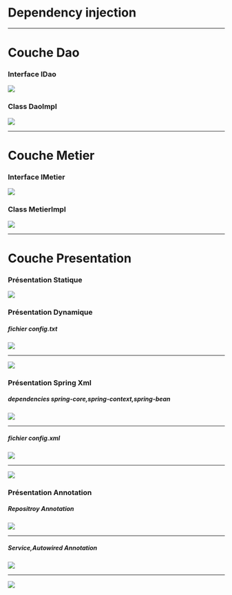 <h1>Dependency injection</h1>
<hr/>
<h1>Couche Dao</h1>
<h3>Interface IDao</h3>
<img src="images/IDao01.png">
<h3>Class DaoImpl</h3>
<img src="images/IDao01.png">
<hr/>
<h1>Couche Metier</h1>
<h3>Interface IMetier</h3>
<img src="images/IMetier01.png">
<h3>Class MetierImpl</h3>
<img src="images/MetierImpl01.png">
<hr/>
<h1>Couche Presentation</h1>
<h3>Présentation Statique</h3>
<img src="images/presentationStatique.png">
<h3>Présentation Dynamique</h3>
<h5>fichier config.txt</h5>
<img src="images/config.png">
<hr/>
<img src="images/presentationDynamique.png">
<h3>Présentation Spring Xml</h3>
<h5>dependencies spring-core,spring-context,spring-bean</h5>
<img src="images/dependencies.png">
<hr/>
<h5>fichier config.xml</h5>
<img src="images/xml.png"/>
<hr/>
<img src="images/presentationSpringXMl.png">
<h3>Présentation Annotation</h3>
<h5>Repositroy Annotation</h5>
<img src="images/repositoryAnn.png">
<hr/>
<h5>Service,Autowired Annotation</h5>
<img src="images/ServiceAnn.png">
<hr/>
<img src="images/presentationAnnotation.png">